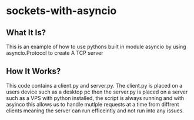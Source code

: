 # sockets-with-asyncio
## What It Is?
This is an example of how to use pythons built in module asyncio by using asyncio.Protocol to create A TCP server

## How It Works?
This code contains a client.py and server.py. The client.py is placed on a users device such as a desktop pc then the server.py is placed on a server such as a VPS with python installed, the script is always running and with asyinco this allows us to handle mutlple requests at a time from diffrent clients meaning the server can run efficeintly and not run into any issues.
